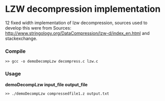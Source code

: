 
# LZW decompression implementation 

  

12 fixed width implementation of lzw decompression, sources used to develop this were from Sources: http://www.stringology.org/DataCompression/lzw-d/index_en.html and stackexchange.

  

### Compile

``` >> gcc -o demoDecompLzw decompress.c lzw.c ```

  

### Usage

**demoDecompLzw      input_file     output_file**

``` >> ./demoDecompLzw compressedfile1.z output.txt ```